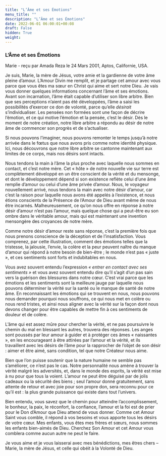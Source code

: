 ```yaml
---
title: "L’Âme et ses Émotions"
menu_title: ""
description: "L’Âme et ses Émotions"
date: 2022-06-01 06:00:01+00:08
draft: False
hidden: True
weight:
---
```

### L’Âme et ses Émotions

Marie - reçu par Amada Reza le 24 Mars 2001, Aptos, Californie, USA.

Je suis, Marie, la mère de Jésus, votre amie et la gardienne de votre âme pleine d’amour. L’Amour Divin me remplit, et je partage cet amour avec vous parce que vous êtes ma sœur en Christ qui aime et sert notre Dieu. Je vais vous donner quelques informations concernant l’âme et ses émotions. Avant son incarnation, l’âme était capable d’utiliser son libre arbitre. Bien que ses perceptions n’aient pas été développées, l’âme a saisi les possibilités d’exercer ce don de volonté, parce qu’elle *désirait* s’individualiser. Les pensées non formées sont une façon de décrire l’émotion, et ce qui motive l’émotion et la pensée, c’est le désir. Dès le moment de notre création, notre libre arbitre a répondu au désir de notre âme de commencer son progrès et de s’actualiser.

Si nous pouvons l’imaginer, nous pouvons remonter le temps jusqu’à notre arrivée dans le fœtus que nous avons pris comme notre identité physique. Ici, nous découvrons que notre libre arbitre se cantonne maintenant aux limites de ce corps, mais nos désirs sont intacts.

Nous tendons la main à l’âme la plus proche avec laquelle nous sommes en contact, et c’est notre mère. Cet « hôte » de notre nouvelle vie sur terre est complètement développé en un être conscient de la vérité et du mensonge, et dont le développement dépend si son existence reflète celui d’une âme remplie d’amour ou celui d’une âme privée d’amour. Nous, le voyageur nouvellement arrivé, nous tendons la main avec notre désir d’amour, car c’est la raison pour laquelle nous avons été appelés à l’existence, et nous étions conscients de la Présence de l’Amour de Dieu avant même de nous être incarnés. Malheureusement, ce qu’on nous offre en réponse à notre désir d’amour n’est pas l’amour, mais quelque chose qui a peut-être eu son ombre dans le véritable amour, mais qui est maintenant une invention mensongère des croyances de notre mère.

Comme notre désir d’amour reste sans réponse, c’est la première fois que nous prenons conscience de la déception et de l’insatisfaction. Vous comprenez, par cette illustration, comment des émotions telles que la tristesse, la jalousie, l’envie, la colère et la peur peuvent naître du manque d’amour qui répond à notre besoin de bien-être ; le monde n’est pas « juste », et ces sentiments sont forts et indubitables en nous.

Vous avez souvent entendu l’expression *« entrer en contact avec ses sentiments »* et vous avez souvent entendu dire qu’il s’agit d’un pas sain vers la guérison des blessures dans notre cœur. C’est vrai parce que les émotions et les sentiments sont la meilleure jauge par laquelle nous pouvons déterminer la vérité sur la santé ou le manque de santé de notre âme. En reconnaissant les émotions qui se trouvent en nous, nous pouvons nous demander pourquoi nous souffrons, ce qui nous met en colère ou nous rend tristes, et ainsi nous aligner avec la vérité sur la façon dont nous devons changer pour être capables de mettre fin à ces sentiments de douleur et de colère.

L’âme qui est assez mûre pour chercher la vérité, et ne pas poursuivre le chemin du mal en blessant les autres, trouvera des réponses. Les anges sont poussés par leur amour à guider et à protéger ces âmes « naissantes », en les encourageant à être attirées par l’amour et la vérité, et ils travaillent avec les désirs de l’âme pour la rapprocher de l’objet de son désir : aimer et être aimé, sans condition, tel que notre Créateur nous aime.

Bien que l’on puisse soutenir que la nature humaine ne semble pas s’améliorer, ce n’est pas le cas. Notre personnalité nous amène à trouver la vérité malgré les adversités, et, dans le monde des esprits, la vérité est mise à nu pour que tous la voient. L’amour ne peut être déguisé par de jolis cadeaux ou la sécurité des biens ; seul l’amour donné gratuitement, sans attente de retour et avec joie pour son propre don, sera reconnu pour ce qu’il est : la plus grande puissance qui existe dans tout l’univers.

Bien entendu, vous savez que le chemin pour atteindre l’accomplissement, le bonheur, la paix, le réconfort, la confiance, l’amour et la foi est de prier pour le Don d’Amour que Dieu attend de vous donner. Comme cet Amour Saint vous comble, il répond à vos besoins et vous apporte tous les désirs de votre cœur. Mes enfants, vous êtes mes frères et sœurs, nous sommes les enfants bien-aimés de Dieu. Cherchez Son Amour et cet Amour vous comblera comme aucun autre ne peut le faire.

Je vous aime et je vous laisserai avec mes bénédictions, mes êtres chers – Marie, la mère de Jésus, et celle qui obéit à la Volonté de Dieu.
